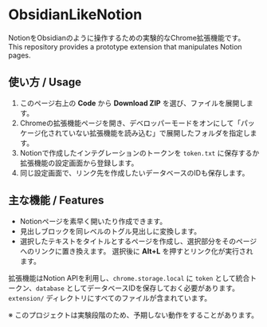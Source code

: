 # ObsidianLikeNotion

NotionをObsidianのように操作するための実験的なChrome拡張機能です。 
This repository provides a prototype extension that manipulates Notion pages.

## 使い方 / Usage
1. このページ右上の **Code** から **Download ZIP** を選び、ファイルを展開します。
2. Chromeの拡張機能ページを開き、デベロッパーモードをオンにして「パッケージ化されていない拡張機能を読み込む」で展開したフォルダを指定します。
3. Notionで作成したインテグレーションのトークンを `token.txt` に保存するか拡張機能の設定画面から登録します。
4. 同じ設定画面で、リンク先を作成したいデータベースのIDも保存します。

## 主な機能 / Features
- Notionページを素早く開いたり作成できます。
- 見出しブロックを同レベルのトグル見出しに変換します。
- 選択したテキストをタイトルとするページを作成し、選択部分をそのページへのリンクに置き換えます。
  選択後に **Alt+L** を押すとリンク化が実行されます。

拡張機能はNotion APIを利用し、`chrome.storage.local` に `token` として統合トークン、`database` としてデータベースIDを保存しておく必要があります。
`extension/` ディレクトリにすべてのファイルが含まれています。

※ このプロジェクトは実験段階のため、予期しない動作をすることがあります。
